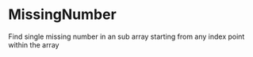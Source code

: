 # MissingNumber
Find single missing number in an sub array starting from any index point within the array
